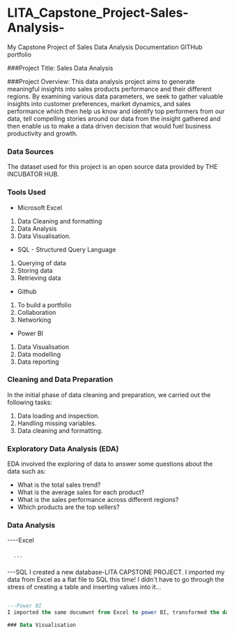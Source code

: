 # LITA_Capstone_Project-Sales-Analysis-
My Capstone Project of Sales Data Analysis Documentation 
GITHub portfolio

###Project Title: Sales Data Analysis

###Project Overview:
This data analysis project aims to generate meaningful insights into sales products performance and their different regions. By examining various data parameters, we seek to gather valuable insights into customer preferences, market dynamics, and sales performance  which then help us know  and identify top performers from our data, tell compelling stories around our data from the insight gathered and then enable us to make a data driven decision that would fuel business productivity and growth. 


 ### Data Sources
The dataset used for this project is an open source data provided by THE INCUBATOR HUB. 


### Tools Used
- Microsoft Excel
1. Data Cleaning and formatting 
2. Data Analysis 
3. Data Visualisation. 

- SQL - Structured Query Language
1. Querying of data
2. Storing data
3. Retrieving data

- Github
1. To build a portfolio
2. Collaboration
3. Networking 

- Power BI
1. Data Visualisation 
2. Data modelling 
3. Data reporting 


### Cleaning and Data Preparation
In the initial phase of data cleaning and preparation, we carried out the following tasks:
1. Data loading and inspection. 
2. Handling missing variables. 
3. Data cleaning and formatting. 


### Exploratory Data Analysis (EDA)
EDA involved the exploring of data to answer some questions about the data such as: 
- What is the total sales trend? 
- What is the average sales for each product? 
- What is the sales performance across different regions? 
- Which products are the top sellers? 


### Data Analysis 
----Excel


``````Excel

  ```
``````
---SQL 
I created a new database-LITA CAPSTONE PROJECT. I imported my data from Excel as a flat file to SQL this time! I didn't have to go through the stress of creating a table and inserting values into it...

`````````SQL

---Power BI 
I imported the same documwnt from Excel to power BI, transformed the data and loaded data. I worked on the Report View pane - created a table and reported visuals using Card, Bar Chart, Line Chart, Pie Chart and Doughnut Chart respectively. 

### Data Visualisation
